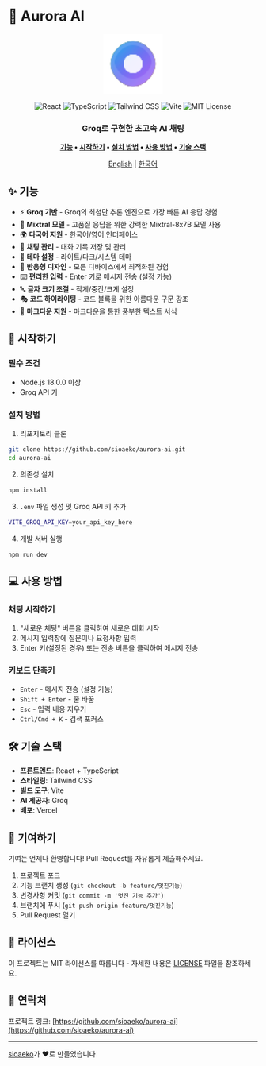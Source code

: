 # 🌈 Aurora AI

<div align="center">
  
  <img src="public/aurora-favicon.svg" alt="Aurora AI 로고" width="120" height="120">

  <p align="center">
    <img src="https://img.shields.io/badge/React-61DAFB?style=flat-square&logo=react&logoColor=black" alt="React" />
    <img src="https://img.shields.io/badge/TypeScript-3178C6?style=flat-square&logo=typescript&logoColor=white" alt="TypeScript" />
    <img src="https://img.shields.io/badge/Tailwind_CSS-38B2AC?style=flat-square&logo=tailwind-css&logoColor=white" alt="Tailwind CSS" />
    <img src="https://img.shields.io/badge/Vite-646CFF?style=flat-square&logo=vite&logoColor=white" alt="Vite" />
    <img src="https://img.shields.io/badge/license-MIT-blue.svg?style=flat-square" alt="MIT License" />
  </p>

  <h3>Groq로 구현한 초고속 AI 채팅</h3>

  <p>
    <b>
      <a href="#-기능">기능</a> •
      <a href="#-시작하기">시작하기</a> •
      <a href="#-설치-방법">설치 방법</a> •
      <a href="#-사용-방법">사용 방법</a> •
      <a href="#-기술-스택">기술 스택</a>
    </b>
  </p>

  [English](README.md) | [한국어](README.ko.md)
</div>

## ✨ 기능

- ⚡️ **Groq 기반** - Groq의 최첨단 추론 엔진으로 가장 빠른 AI 응답 경험
- 🎯 **Mixtral 모델** - 고품질 응답을 위한 강력한 Mixtral-8x7B 모델 사용
- 🌍 **다국어 지원** - 한국어/영어 인터페이스
- 💬 **채팅 관리** - 대화 기록 저장 및 관리
- 🎨 **테마 설정** - 라이트/다크/시스템 테마
- 📱 **반응형 디자인** - 모든 디바이스에서 최적화된 경험
- ⌨️ **편리한 입력** - Enter 키로 메시지 전송 (설정 가능)
- 🔤 **글자 크기 조절** - 작게/중간/크게 설정
- 🎭 **코드 하이라이팅** - 코드 블록을 위한 아름다운 구문 강조
- 📝 **마크다운 지원** - 마크다운을 통한 풍부한 텍스트 서식

## 🚀 시작하기

### 필수 조건

- Node.js 18.0.0 이상
- Groq API 키

### 설치 방법

1. 리포지토리 클론
```bash
git clone https://github.com/sioaeko/aurora-ai.git
cd aurora-ai
```

2. 의존성 설치
```bash
npm install
```

3. `.env` 파일 생성 및 Groq API 키 추가
```bash
VITE_GROQ_API_KEY=your_api_key_here
```

4. 개발 서버 실행
```bash
npm run dev
```

## 💻 사용 방법

### 채팅 시작하기

1. "새로운 채팅" 버튼을 클릭하여 새로운 대화 시작
2. 메시지 입력창에 질문이나 요청사항 입력
3. Enter 키(설정된 경우) 또는 전송 버튼을 클릭하여 메시지 전송

### 키보드 단축키

- `Enter` - 메시지 전송 (설정 가능)
- `Shift + Enter` - 줄 바꿈
- `Esc` - 입력 내용 지우기
- `Ctrl/Cmd + K` - 검색 포커스

## 🛠 기술 스택

- **프론트엔드**: React + TypeScript
- **스타일링**: Tailwind CSS
- **빌드 도구**: Vite
- **AI 제공자**: Groq
- **배포**: Vercel

## 🤝 기여하기

기여는 언제나 환영합니다! Pull Request를 자유롭게 제출해주세요.

1. 프로젝트 포크
2. 기능 브랜치 생성 (`git checkout -b feature/멋진기능`)
3. 변경사항 커밋 (`git commit -m '멋진 기능 추가'`)
4. 브랜치에 푸시 (`git push origin feature/멋진기능`)
5. Pull Request 열기

## 📝 라이선스

이 프로젝트는 MIT 라이선스를 따릅니다 - 자세한 내용은 [LICENSE](LICENSE) 파일을 참조하세요.

## 📧 연락처

프로젝트 링크: [https://github.com/sioaeko/aurora-ai](https://github.com/sioaeko/aurora-ai)

---

[sioaeko](https://github.com/sioaeko)가 ❤️로 만들었습니다